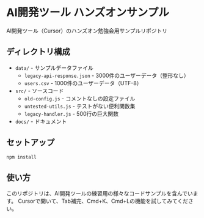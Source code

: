 # AI開発ツール ハンズオンサンプル

AI開発ツール（Cursor）のハンズオン勉強会用サンプルリポジトリ

## ディレクトリ構成

- `data/` - サンプルデータファイル
  - `legacy-api-response.json` - 3000件のユーザーデータ（整形なし）
  - `users.csv` - 1000件のユーザーデータ（UTF-8）
- `src/` - ソースコード
  - `old-config.js` - コメントなしの設定ファイル
  - `untested-utils.js` - テストがない便利関数集
  - `legacy-handler.js` - 500行の巨大関数
- `docs/` - ドキュメント

## セットアップ

```bash
npm install
```

## 使い方

このリポジトリは、AI開発ツールの練習用の様々なコードサンプルを含んでいます。
Cursorで開いて、Tab補完、Cmd+K、Cmd+Lの機能を試してみてください。